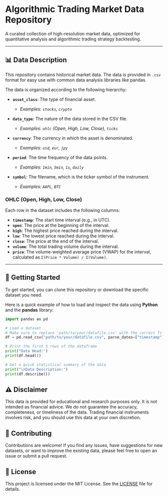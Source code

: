 # Algorithmic Trading Market Data Repository

A curated collection of high-resolution market data, optimized for quantitative analysis and algorithmic trading strategy backtesting.

***

## 📊 Data Description

This repository contains historical market data. The data is provided in `.csv` format for easy use with common data analysis libraries like pandas.

The data is organized according to the following hierarchy:

* **`asset_class`**: The type of financial asset.
    * *Examples: `stocks`, `crypto`*

* **`data_type`**: The nature of the data stored in the CSV file.
    * *Examples: `ohlc` (Open, High, Low, Close), `ticks`*

* **`currency`**: The currency in which the asset is denominated.
    * *Examples: `usd`, `eur`, `jpy`*

* **`period`**: The time frequency of the data points.
    * *Examples: `1min`, `5min`, `1s`, `daily`*

* **`symbol`**: The filename, which is the ticker symbol of the instrument.
    * *Examples: `AAPL`, `BTC`*

### OHLC (Open, High, Low, Close)

Each row in the dataset includes the following columns:

* **`timestamp`**: The start time interval (e.g., in UTC).
* **`open`**: The price at the beginning of the interval.
* **`high`**: The highest price reached during the interval.
* **`low`**: The lowest price reached during the interval.
* **`close`**: The price at the end of the interval.
* **`volume`**: The total trading volume during the interval.
* **`price`**: The volume-weighted average price (VWAP) for the interval, calculated as `Σ(Price * Volume) / Σ(Volume)`.

***

## 🚀 Getting Started

To get started, you can clone this repository or download the specific dataset you need.

Here is a quick example of how to load and inspect the data using **Python** and the **pandas** library:

```python
import pandas as pd

# Load a dataset
# Make sure to replace 'path/to/your/datafile.csv' with the correct file path
df = pd.read_csv("path/to/your/datafile.csv", parse_dates=["timestamp"], index_col="timestamp", sep=";")

# Print the first 5 rows of the dataframe
print("Data Head:")
print(df.head())

# Get a quick statistical summary of the data
print("\nData Description:")
print(df.describe())
```

## ⚠️ Disclaimer

This data is provided for educational and research purposes only. It is not intended as financial advice. We do not guarantee the accuracy, completeness, or timeliness of the data. Trading financial instruments involves risk, and you should use this data at your own discretion.

## 🤝 Contributing

Contributions are welcome! If you find any issues, have suggestions for new datasets, or want to improve the existing data, please feel free to open an issue or submit a pull request.

## 📜 License

This project is licensed under the MIT License. See the [LICENSE](LICENSE) file for details.
